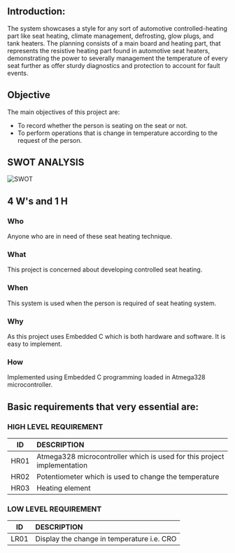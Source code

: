 ﻿## Introduction:
The system showcases a style for any sort of automotive controlled-heating part like seat heating, climate management, defrosting, glow plugs, and tank heaters. The planning consists of a main board and heating part, that represents the resistive heating part found in automotive seat heaters, demonstrating the power to severally management the temperature of every seat further as offer sturdy diagnostics and protection to account for fault events.
## Objective
The main objectives of this project are:
-   To record whether the person is seating on the seat or not. 
-   To perform operations that is change in temperature according to the request of the person.

## SWOT ANALYSIS
![SWOT]()


## **4 W's and 1 H**
### Who
Anyone who are in need of these seat heating technique.

### What
This project is concerned about developing controlled seat heating.
### When

This system is used when the person is required of seat heating system. 

### Why

As this project uses Embedded C which is both hardware and software. It is easy to implement.

### How

Implemented using Embedded C programming loaded in Atmega328 microcontroller.

## Basic requirements that very essential are:

### HIGH LEVEL REQUIREMENT
|ID|DESCRIPTION|
|:--:|:--|
|HR01|Atmega328 microcontroller which is used for this project implementation| 
|HR02|Potentiometer which is used to change the temperature|
|HR03|Heating element|

### LOW LEVEL REQUIREMENT
|ID|DESCRIPTION|
|:--:|:--|
|LR01|Display the change in temperature i.e. CRO|









